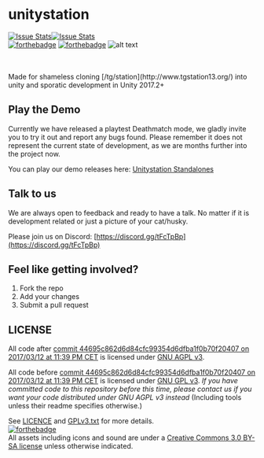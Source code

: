 # unitystation
[![Issue Stats](http://issuestats.com/github/unitystation/unitystation/badge/pr)](http://issuestats.com/github/unitystation/unitystation)[![Issue Stats](http://issuestats.com/github/unitystation/unitystation/badge/issue)](http://issuestats.com/github/unitystation/unitystation)
<br>
[![forthebadge](http://forthebadge.com/images/badges/built-with-resentment.svg)](http://forthebadge.com) [![forthebadge](http://forthebadge.com/images/badges/contains-technical-debt.svg)](http://forthebadge.com)
![alt text](https://camo.githubusercontent.com/33e89a24d66a1f94b45f652c1fd0ed391b86595a/687474703a2f2f646f6f626c792e697a7a2e6d6f652f756e69747973746174696f6e2f77696b692f756e69747973746174696f6e4c4f474f2e706e67)<br>
<br>

<br>
Made for shameless cloning [/tg/station](http://www.tgstation13.org/) into unity and sporatic development in Unity 2017.2+

## Play the Demo
Currently we have released a playtest Deathmatch mode, we gladly invite you to try it out and report any bugs found. Please remember it does not represent the current state of development, as we are months further into the project now.

You can play our demo releases here: [Unitystation Standalones](https://github.com/unitystation/unitystation/releases)

## Talk to us
We are always open to feedback and ready to have a talk. No matter if it is development related or just a picture of your cat/husky.

Please join us on Discord: [https://discord.gg/tFcTpBp](https://discord.gg/tFcTpBp) <br>

## Feel like getting involved?
1. Fork the repo
2. Add your changes
3. Submit a pull request

## LICENSE

All code after [commit 44695c862d6d84cfc99354d6dfba1f0b70f20407 on 2017/03/12 at 11:39 PM CET](https://github.com/unitystation/unitystation/commit/44695c862d6d84cfc99354d6dfba1f0b70f20407) is licensed under [GNU AGPL v3](https://www.gnu.org/licenses/agpl-3.0.html).

All code before [commit 44695c862d6d84cfc99354d6dfba1f0b70f20407 on 2017/03/12 at 11:39 PM CET](https://github.com/unitystation/unitystation/commit/44695c862d6d84cfc99354d6dfba1f0b70f20407) is licensed under [GNU GPL v3](https://www.gnu.org/licenses/gpl-3.0.html).
_If you have committed code to this repository before this time, please contact us if you want your code distributed under GNU AGPL v3 instead_
(Including tools unless their readme specifies otherwise.)

See [LICENCE](https://github.com/unitystation/unitystation/blob/develop/LICENSE) and [GPLv3.txt](https://github.com/unitystation/unitystation/blob/develop/docs/GPLv3.txt) for more details.
<br>
[![forthebadge](http://forthebadge.com/images/badges/cc-by-nd.svg)](http://forthebadge.com) <br>
All assets including icons and sound are under a [Creative Commons 3.0 BY-SA license](https://creativecommons.org/licenses/by-sa/3.0/) unless otherwise indicated.
